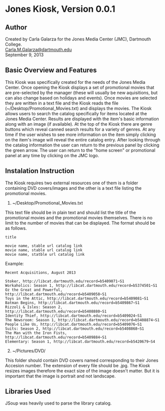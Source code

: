 Jones Kiosk, Version 0.0.1
===========

Author
--------

Created by Carla Galarza for the Jones Media Center (JMC), Dartmouth College. <br>
Carla.M.Galarza@dartmouth.edu<br>
September 9, 2013<br>


Basic Overview and Features
---------------------------

This Kiosk was specifically created for the needs of the Jones Media Center. Once opening the Kiosk displays a set of promotional movies that are pre-selected by the manager (these will usually be new aquisitions, but can also change based on holidays and events). Once movies are selected they are written in a text file and the Kiosk reads the file (~/Desktop/Promotional_Movies.txt) and displays the movies. The Kiosk allows users to search the catalog specifically for items located at the Jones Media Center. Results are displayed with the item's basic information along with an image (if available). At the top of the Kiosk there are genre buttons which reveal canned search results for a variety of genres. At any time if the user wishes to see more information on the item simply clicking on the item's image will reveal the entire catalog entry. After looking through the catalog information the user can return to the previous panel by clicking the green arrow. The user can return to the "home screen" or promotional panel at any time by clicking on the JMC logo.

Instalation Instruction
-----------------------
The Kiosk requires two external resources one of them is a folder containing DVD covers/images and the other is a text file listing the promotional movies.

1. ~/Desktop/Promotional_Movies.txt

  This text file should be in plain text and should list the title of the promotional movies and the promotional   movies themselves. There is no limit to the number of movies that can be displayed. The format should be as follows. 
  
  ```
  title
  
  movie name, stable url catalog link
  movie name, stable url catalog link
  movie name, statble url catalog link
  ```
  Example:
  ```
  Recent Acquisitions, August 2013

  Stoker, http://libcat.dartmouth.edu/record=b5409071~S1
  Workaholics: Season 1, http://libcat.dartmouth.edu/record=b5374501~S1
  Oz the Great and Powerful, http://libcat.dartmouth.edu/record=b5409058~S1
  Toys in the Attic, http://libcat.dartmouth.edu/record=b5409081~S1
  Batman Begins, http://libcat.dartmouth.edu/record=b5409867~S1
  Rizzoli & Isles: Season 2, http://libcat.dartmouth.edu/record=b5408880~S1
  Identity Thief, http://libcat.dartmouth.edu/record=b5409024~S1
  The Newsroom: Season 1, http://libcat.dartmouth.edu/record=b5408874~S1
  People Like Us, http://libcat.dartmouth.edu/record=b5409076~S1
  Suits: Season 2, http://libcat.dartmouth.edu/record=b5408868~S1
  The Man with the Iron Fists, http://libcat.dartmouth.edu/record=b5409884~S1
  Elementary: Season 1, http://libcat.dartmouth.edu/record=b5420679~S4
  ```

2. ~/Pictures/DVD/

  This folder should contain DVD covers named corresponding to their Jones Accesion number. The extension of every file should be .jpg. The Kiosk resizes images therefore the exact size of the image doesn't matter. But it is important that the image is portrait and not landscape.

Libraries Used
--------------

JSoup was heavily used to parse the library catalog.

